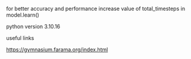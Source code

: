 for better accuracy and performance increase value of total_timesteps in model.learn()

python version 3.10.16


useful links

https://gymnasium.farama.org/index.html
